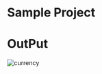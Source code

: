 # Sample Project
# OutPut

![currency](https://github.com/tophankumarray/currency_converter/assets/93485734/ed1f10dc-d91a-4e88-8eb5-aecfbe73b7fd)
